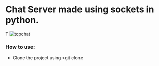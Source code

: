 # Chat Server made using sockets in python.


T
![tcpchat](https://user-images.githubusercontent.com/93201030/153838670-66749703-eb6c-4c5c-8326-8f7ecb363cd8.png)



### How to use:
- Clone the project using >git clone 

